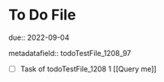 # To Do File

due:: 2022-09-04

metadatafield:: todoTestFile_1208_97

- [ ] Task of todoTestFile_1208 1 [[Query me]]
